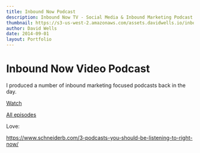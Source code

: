 ```yaml
---
title: Inbound Now Podcast
description: Inbound Now TV - Social Media & Inbound Marketing Podcast
thumbnail: https://s3-us-west-2.amazonaws.com/assets.davidwells.io/inboundnow-podcast-thumb.jpg
author: David Wells
date: 2014-09-01
layout: Portfolio
---
```


# Inbound Now Video Podcast

I produced a number of inbound marketing focused podcasts back in the day.

[Watch](https://www.youtube.com/watch?v=PkhyrKtLHP8&list=PLrOKfeQHBOIwi7WVeBR72B_E9nHqsoQUD&index=36)

[All episodes](https://www.pinterest.com/davidwells/inbound-now-tv-social-media-inbound-marketing-podc/)

Love:

https://www.schneiderb.com/3-podcasts-you-should-be-listening-to-right-now/
